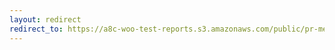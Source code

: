 ```yaml
---
layout: redirect
redirect_to: https://a8c-woo-test-reports.s3.amazonaws.com/public/pr-merge/41781/e2e/index.html
---
```

